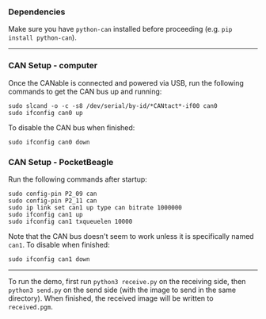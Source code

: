 ### Dependencies

Make sure you have `python-can` installed before proceeding (e.g. `pip install python-can`).

---

### CAN Setup - computer

Once the CANable is connected and powered via USB, run the following commands to get the CAN bus up and running:

```
sudo slcand -o -c -s8 /dev/serial/by-id/*CANtact*-if00 can0
sudo ifconfig can0 up
```

To disable the CAN bus when finished:

```
sudo ifconfig can0 down
```

### CAN Setup - PocketBeagle

Run the following commands after startup:

```
sudo config-pin P2_09 can
sudo config-pin P2_11 can
sudo ip link set can1 up type can bitrate 1000000
sudo ifconfig can1 up
sudo ifconfig can1 txqueuelen 10000
```

Note that the CAN bus doesn't seem to work unless it is specifically named `can1`. To disable when finished:

```
sudo ifconfig can1 down
```

---

To run the demo, first run `python3 receive.py` on the receiving side, then `python3 send.py` on the send side (with the image to send in the same directory). When finished, the received image will be written to `received.pgm`.